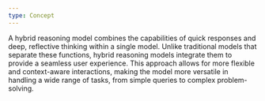```yaml
---
type: Concept
---
```


A hybrid reasoning model combines the capabilities of quick responses and deep, reflective thinking within a single model. Unlike traditional models that separate these functions, hybrid reasoning models integrate them to provide a seamless user experience. This approach allows for more flexible and context-aware interactions, making the model more versatile in handling a wide range of tasks, from simple queries to complex problem-solving.